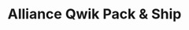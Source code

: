 ---
title: "Alliance Qwik Pack & Ship"
url: /simpsonville/alliance-qwik-pack-and-ship/
shop: kiosk
---